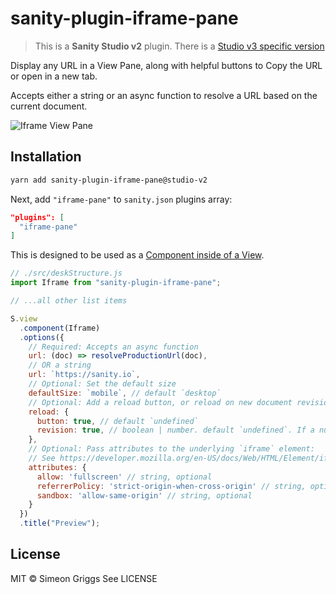 # sanity-plugin-iframe-pane

> This is a **Sanity Studio v2** plugin.
> There is a [Studio v3 specific version](https://github.com/sanity-io/sanity-plugin-iframe-pane)

Display any URL in a View Pane, along with helpful buttons to Copy the URL or open in a new tab.

Accepts either a string or an async function to resolve a URL based on the current document.

![Iframe View Pane](https://user-images.githubusercontent.com/9684022/144389599-496e1e50-62a7-4d5c-903a-889885eb8aab.png)

## Installation

```sh
yarn add sanity-plugin-iframe-pane@studio-v2
```

Next, add `"iframe-pane"` to `sanity.json` plugins array:
```json
"plugins": [
  "iframe-pane"
]
```

This is designed to be used as a [Component inside of a View](https://www.sanity.io/docs/structure-builder-reference#c0c8284844b7).

```js
// ./src/deskStructure.js
import Iframe from "sanity-plugin-iframe-pane";

// ...all other list items

S.view
  .component(Iframe)
  .options({
    // Required: Accepts an async function
    url: (doc) => resolveProductionUrl(doc),
    // OR a string
    url: `https://sanity.io`,
    // Optional: Set the default size
    defaultSize: `mobile`, // default `desktop`
    // Optional: Add a reload button, or reload on new document revisions
    reload: {
      button: true, // default `undefined`
      revision: true, // boolean | number. default `undefined`. If a number is provided, add a delay (in ms) before the automatic reload on document revision
    },
    // Optional: Pass attributes to the underlying `iframe` element:
    // See https://developer.mozilla.org/en-US/docs/Web/HTML/Element/iframe
    attributes: {
      allow: 'fullscreen' // string, optional
      referrerPolicy: 'strict-origin-when-cross-origin' // string, optional
      sandbox: 'allow-same-origin' // string, optional
    }
  })
  .title("Preview");
```

## License

MIT © Simeon Griggs
See LICENSE
